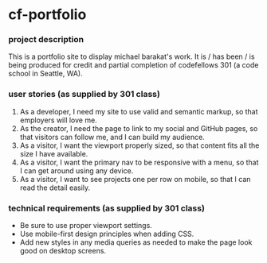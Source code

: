 # cf-portfolio
### project description
This is a portfolio site to display michael barakat's work. It is / has been / is being produced for credit and partial completion of codefellows 301 (a code school in Seattle, WA).

### user stories (as supplied by 301 class)
1. As a developer, I need my site to use valid and semantic markup, so that employers will love me.
2. As the creator, I need the page to link to my social and GitHub pages, so that visitors can follow me, and I can build my audience.
3. As a visitor, I want the viewport properly sized, so that content fits all the size I have available.
4. As a visitor, I want the primary nav to be responsive with a menu, so that I can get around using any device.
5. As a visitor, I want to see projects one per row on mobile, so that I can read the detail easily.

### technical requirements (as supplied by 301 class)
- Be sure to use proper viewport settings.
- Use mobile-first design principles when adding CSS.
- Add new styles in any media queries as needed to make the page look good on desktop screens.
